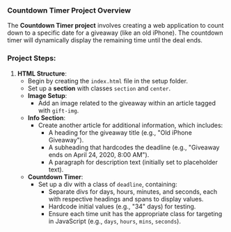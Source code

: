 ### **Countdown Timer Project Overview**

The **Countdown Timer project** involves creating a web application to count down to a specific date for a giveaway (like an old iPhone). The countdown timer will dynamically display the remaining time until the deal ends.

### **Project Steps**:

1. **HTML Structure**:
   - Begin by creating the `index.html` file in the setup folder.
   - Set up a **section** with classes `section` and `center`.
   - **Image Setup**:
     - Add an image related to the giveaway within an article tagged with `gift-img`.
   - **Info Section**:
     - Create another article for additional information, which includes:
       - A heading for the giveaway title (e.g., "Old iPhone Giveaway").
       - A subheading that hardcodes the deadline (e.g., "Giveaway ends on April 24, 2020, 8:00 AM").
       - A paragraph for description text (initially set to placeholder text).
   - **Countdown Timer**:
     - Set up a div with a class of `deadline`, containing:
       - Separate divs for days, hours, minutes, and seconds, each with respective headings and spans to display values.
       - Hardcode initial values (e.g., "34" days) for testing.
       - Ensure each time unit has the appropriate class for targeting in JavaScript (e.g., `days`, `hours`, `mins`, `seconds`).
